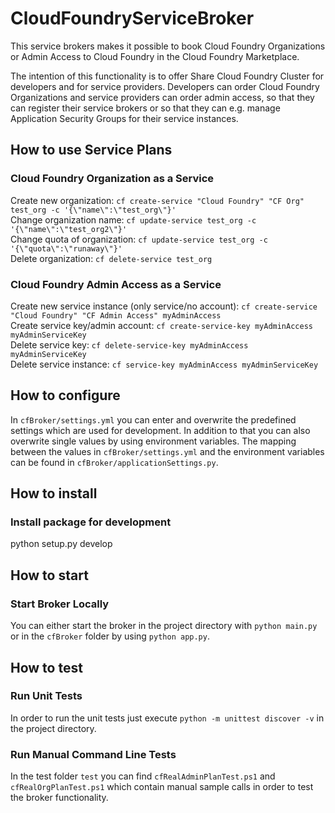 # CloudFoundryServiceBroker

This service brokers makes it possible to book Cloud Foundry Organizations or Admin Access to Cloud Foundry in the Cloud Foundry Marketplace. 

The intention of this functionality is to offer Share Cloud Foundry Cluster for developers and for service providers. Developers can order Cloud Foundry Organizations and service providers can order admin access, so that they can register their service brokers or so that they can e.g. manage Application Security Groups for their service instances.

## How to use Service Plans
### Cloud Foundry Organization as a Service

Create new organization: `cf create-service "Cloud Foundry" "CF Org" test_org -c '{\"name\":\"test_org\"}'`  
Change organization name: `cf update-service test_org -c '{\"name\":\"test_org2\"}'`  
Change quota of organization: `cf update-service test_org -c '{\"quota\":\"runaway\"}'`  
Delete organization: `cf delete-service test_org`  

### Cloud Foundry Admin Access as a Service
Create new service instance (only service/no account): `cf create-service "Cloud Foundry" "CF Admin Access" myAdminAccess`  
Create service key/admin account: `cf create-service-key myAdminAccess myAdminServiceKey`  
Delete service key: `cf delete-service-key myAdminAccess myAdminServiceKey`  
Delete service instance: `cf service-key myAdminAccess myAdminServiceKey`  

## How to configure
In `cfBroker/settings.yml` you can enter and overwrite the predefined settings which are used for development.
In addition to that you can also overwrite single values by using environment variables. The mapping between the values in `cfBroker/settings.yml` and the environment variables can be found in `cfBroker/applicationSettings.py`.

## How to install
### Install package for development
python setup.py develop

## How to start
### Start Broker Locally
You can either start the broker in the project directory with `python main.py` or in the `cfBroker` folder by using `python app.py`.

## How to test
### Run Unit Tests
In order to run the unit tests just execute `python -m unittest discover -v` in the project directory.
### Run Manual Command Line Tests
In the test folder `test` you can find `cfRealAdminPlanTest.ps1` and `cfRealOrgPlanTest.ps1` which contain manual sample calls in order to test the broker functionality.